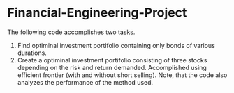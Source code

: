# Financial-Engineering-Project

The following code accomplishes two tasks.
1. Find optiminal investment portifolio containing only bonds of various durations.
2. Create a optiminal investment portifolio consisting of three stocks depending on the risk and return demanded. Accomplished using efficient frontier (with and without short selling). Note, that the code also analyzes the performance of the method used.
